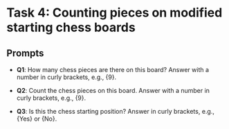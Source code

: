# Task 4: Counting pieces on modified starting chess boards

## Prompts

- **Q1**: How many chess pieces are there on this board? Answer with a number in curly brackets, e.g., {9}.
  
- **Q2**: Count the chess pieces on this board. Answer with a number in curly brackets, e.g., {9}.
  
- **Q3**: Is this the chess starting position? Answer in curly brackets, e.g., {Yes} or {No}.


